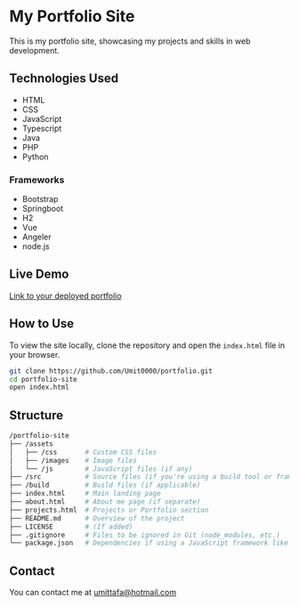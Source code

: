 # My Portfolio Site

This is my portfolio site, showcasing my projects and skills in web development.

## Technologies Used
- HTML
- CSS
- JavaScript
- Typescript
- Java
- PHP
- Python

### Frameworks
- Bootstrap
- Springboot
- H2
- Vue
- Angeler
- node.js

## Live Demo
[Link to your deployed portfolio](https://yourportfolio.com)

## How to Use
To view the site locally, clone the repository and open the `index.html` file in your browser.

```bash
git clone https://github.com/Umit0000/portfolio.git
cd portfolio-site
open index.html
```
## Structure
```bash
/portfolio-site
├── /assets
│   ├── /css       # Custom CSS files
│   ├── /images    # Image files
│   └── /js        # JavaScript files (if any)
├── /src           # Source files (if you're using a build tool or framework)
├── /build         # Build files (if applicable)
├── index.html     # Main landing page
├── about.html     # About me page (if separate)
├── projects.html  # Projects or Portfolio section
├── README.md      # Overview of the project
├── LICENSE        # (If added)
├── .gitignore     # Files to be ignored in Git (node_modules, etc.)
└── package.json   # Dependencies if using a JavaScript framework like React
```
## Contact
You can contact me at umittafa@hotmail.com
